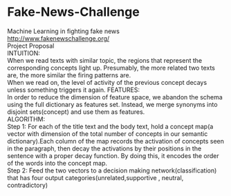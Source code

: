 # Fake-News-Challenge
Machine Learning in fighting fake news  
http://www.fakenewschallenge.org/   
Project Proposal   
INTUITION:  
When we read texts with similar topic, the regions that represent the corresponding concepts light up. Presumably, the more related two texts are, the more similar the firing patterns are.  
When we read on, the level of activity of the previous concept decays unless something triggers it again.
FEATURES:  
In order to reduce the dimension of feature space, we abandon the schema using the full dictionary as features set. Instead, we merge synonyms into disjoint sets(concept) and use them as features.  
ALGORITHM:  
Step 1: For each of the title text and the body text, hold a concept map(a vector with dimension of the total number of concepts in our semantic dictionary).Each column of the map records the activation of concepts seen in the paragraph, then decay the activations by their positions in the sentence with a proper decay function. By doing this, it encodes the order of the words into the concept map.   
Step 2: Feed the two vectors to a decision making network(classification) that has four output categories(unrelated,supportive , neutral, contradictory)  
